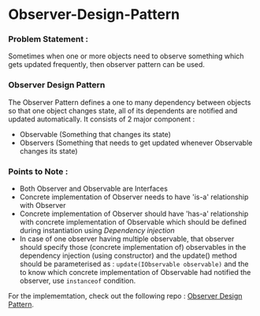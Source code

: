 # Observer-Design-Pattern

### Problem Statement :
Sometimes when one or more objects need to observe something which gets updated frequently, then observer pattern can be used.

### Observer Design Pattern
The Observer Pattern defines a one to many dependency between objects so that one object changes state, all of its dependents are notified and updated automatically.
It consists of 2 major component : 
- Observable (Something that changes its state)
- Observers (Something that needs to get updated whenever Observable changes its state)

### Points to Note : 
- Both Observer and Observable are Interfaces
- Concrete implementation of Observer needs to have 'is-a' relationship with Observer
- Concrete implementation of Observer should have 'has-a' relationship with concrete implementation of Observable which should be defined during instantiation using *Dependency injection*
- In case of one observer having multiple observable, that observer should specify those (concrete implementation of) observables in the dependency injection (using constructor) and the update() method should be parameterised as : `update(IObservable observable)` and the to know which concrete implementation of Observable had notified the observer, use `instanceof` condition.

For the implememtation, check out the following repo : [Observer Design Pattern](https://github.com/SmritiSharmaBG/Observer-Design-Pattern).
